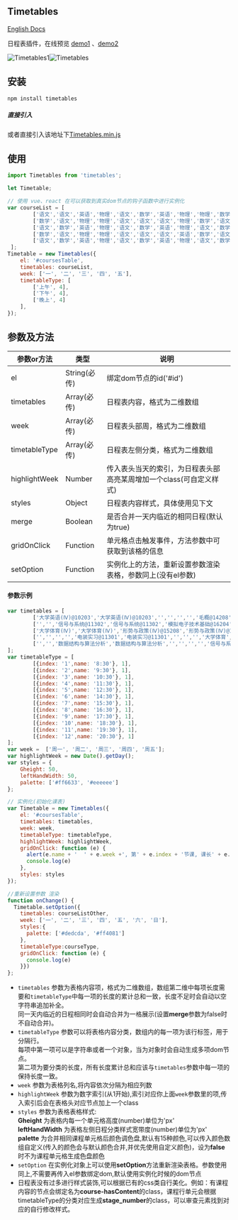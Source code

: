 
## Timetables
[English Docs](https://github.com/Hzy0913/Timetable/blob/master/README.en.md "English Docs")

日程表插件，在线预览 [demo1](http://preview.binlive.cn/Timetables/index.html "demo1") 、[demo2](http://preview.binlive.cn/Timetables/example.html "demo1")

![Timetables1](https://github.com/Hzy0913/hanlibrary/blob/master/Timetables1.png "Timetables1")![Timetables](https://github.com/Hzy0913/hanlibrary/blob/master/Timetables.png "Timetables")


## 安装

```
npm install timetables
```
##### 直接引入
或者直接引入该地址下[Timetables.min.js](https://github.com/Hzy0913/Timetable/tree/master/exampel/Timetables.min.js "Timetables.min.js")
## 使用

```js
import Timetables from 'timetables';

let Timetable;

// 使用 vue、react 在可以获取到真实dom节点的钩子函数中进行实例化
var courseList = [
        ['语文','语文','英语','物理','语文','数学','英语','物理','物理','数学','英语','物理'],
        ['数学','语文','物理','物理','语文','语文','语文','物理','数学','语文','语文','体育'],
        ['语文','数学','英语','物理','语文','数学','英语','物理','语文','数学','英语','物理'],
        ['数学','语文','物理','物理','语文','语文','语文','英语','数学','语文','语文','体育'],
        ['语文','数学','英语','物理','语文','数学','英语','物理','语文','数学','英语','物理'],
 ];
Timetable = new Timetables({
    el: '#coursesTable',
    timetables: courseList,
    week: ['一', '二', '三', '四', '五'],
    timetableType: [
        ['上午', 4],
        ['下午', 4],
        ['晚上', 4]
    ],
});
```

## 参数及方法

| 参数or方法	  |  类型  | 说明   |
| ------------ | ------------ | ------------ |
| el  | String(必传)   | 绑定dom节点的id('#id')  |
| timetables  | Array(必传)   | 日程表内容，格式为二维数组  |
| week  | Array(必传)   | 日程表头部周，格式为二维数组  |
| timetableType  | Array(必传)   | 日程表左侧分类，格式为二维数组  |
| highlightWeek  | Number  | 传入表头当天的索引，为日程表头部高亮某周增加一个class(可自定义样式)  |
| styles  | Object   | 日程表内容样式，具体使用见下文  |
| merge  | Boolean   | 是否合并一天内临近的相同日程(默认为true)  |
| gridOnClick  | Function   | 单元格点击触发事件，方法参数中可获取到该格的信息 |
| setOption  | Function   | 实例化上的方法，重新设置参数渲染表格，参数同上(没有el参数) |


#### 参数示例
```javascript
var timetables = [
        ['大学英语(Ⅳ)@10203','大学英语(Ⅳ)@10203','','','','','毛概@14208','毛概@14208','','','','选修'],
        ['','','信号与系统@11302','信号与系统@11302','模拟电子技术基础@16204','模拟电子技术基础@16204','','','','','',''],
        ['大学体育(Ⅳ)','大学体育(Ⅳ)','形势与政策(Ⅳ)@15208','形势与政策(Ⅳ)@15208','','','电路、信号与系统实验','电路、信号与系统实验','','','',''],
        ['','','','','电装实习@11301','电装实习@11301','','','','大学体育','大学体育',''],
        ['','','数据结构与算法分析','数据结构与算法分析','','','','','信号与系统','信号与系统','',''],
];
var timetableType = [
        [{index: '1',name: '8:30'}, 1],
        [{index: '2',name: '9:30'}, 1],
        [{index: '3',name: '10:30'}, 1],
        [{index: '4',name: '11:30'}, 1],
        [{index: '5',name: '12:30'}, 1],
        [{index: '6',name: '14:30'}, 1],
        [{index: '7',name: '15:30'}, 1],
        [{index: '8',name: '16:30'}, 1],
        [{index: '9',name: '17:30'}, 1],
        [{index: '10',name: '18:30'}, 1],
        [{index: '11',name: '19:30'}, 1],
        [{index: '12',name: '20:30'}, 1]
];
var week =  ['周一', '周二', '周三', '周四', '周五'];
var highlightWeek = new Date().getDay();
var styles = {
    Gheight: 50,
    leftHandWidth: 50,
    palette: ['#ff6633', '#eeeeee']
};

// 实例化(初始化课表)
var Timetable = new Timetables({
    el: '#coursesTable',
    timetables: timetables,
    week: week,
    timetableType: timetableType,
    highlightWeek: highlightWeek,
    gridOnClick: function (e) {
      alert(e.name + '  ' + e.week +', 第' + e.index + '节课, 课长' + e.length +'节')
      console.log(e)
    },
    styles: styles
});

//重新设置参数 渲染
function onChange() {
  Timetable.setOption({
    timetables: courseListOther,
    week: ['一', '二', '三', '四', '五', '六', '日'],
    styles:{
      palette: ['#dedcda', '#ff4081']
    },
    timetableType:courseType,
    gridOnClick: function (e) {
      console.log(e)
    }})
};
```
 - `timetables` 参数为表格内容项，格式为二维数组，数组第二维中每项长度需要和`timetableType`中每一项的长度的累计总和一致，长度不足时会自动以空字符串追加补全。<br/>同一天内临近的日程相同时会自动合并为一格展示(设置**merge**参数为false时不自动合并)。
 - `timetableType` 参数可以将表格内容分类，数组内的每一项为该行标签，用于分隔行。<br/>每项中第一项可以是字符串或者一个对象，当为对象时会自动生成多项dom节点。<br/>第二项为要分类的长度，所有长度累计总和应该与`timetables`参数中每一项的保持长度一致。
 - `week` 参数为表格列名,将内容依次分隔为相应列数
 - `highlightWeek` 参数为数字索引(从1开始),索引对应你上面`week`参数里的项,传入索引后会在表格头对应节点加上一个class
 - `styles` 参数为表格表格样式:<br/> **Gheight** 为表格内每一个单元格高度(number)单位为'px' <br/>  **leftHandWidth** 为表格左侧日程分类样式宽带度(number)单位为'px'<br/>**palette** 为合并相同课程单元格后颜色调色盘,默认有15种颜色,可以传入颜色数组自定义(传入的颜色会与默认颜色合并,并优先使用自定义颜色)，设为**false**时不为课程单元格生成色盘颜色
 - `setOption` 在实例化对象上可以使用**setOption**方法重新渲染表格。参数使用同上,不需要再传入el参数绑定dom,默认使用实例化时候的dom节点
 - 日程表没有过多进行样式装饰,可以根据已有的css类自行美化。例如：有课程内容的节点会绑定名为**course-hasContent**的class，课程行单元会根据timetableType的分类对应生成**stage_number**的class，可以审查元素找到对应的自行修改样式。
